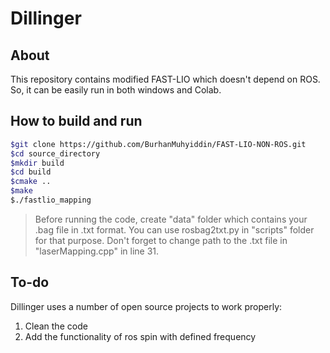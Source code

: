 # Dillinger
## About

This repository contains modified FAST-LIO which doesn't depend on ROS. So, it can be easily run in both windows and Colab.

## How to build and run
```sh
$git clone https://github.com/BurhanMuhyiddin/FAST-LIO-NON-ROS.git
$cd source_directory
$mkdir build
$cd build
$cmake ..
$make
$./fastlio_mapping
```
> Before running the code, create "data" folder which contains your .bag file in .txt format. 
> You can use rosbag2txt.py in "scripts" folder for that purpose. 
> Don't forget to change path to the .txt file in "laserMapping.cpp" in line 31.

## To-do

Dillinger uses a number of open source projects to work properly:
1. Clean the code
2. Add the functionality of ros spin with defined frequency
